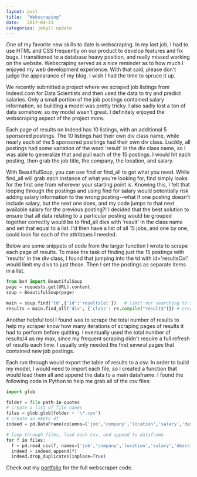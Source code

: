 ```yaml
---
layout: post
title:  "Webscraping"
date:   2017-04-23
categories: jekyll update
---
```


One of my favorite new skills to date is webscraping. In my last job, I had to use HTML and CSS frequently on our product to develop features and fix bugs. I transitioned to a database heavy position, and really missed working on the website. Webscraping served as a nice reminder as to how much I enjoyed my web development experience. With that said, please don't judge the appearance of my blog. I wish I had the time to spruce it up.

We recently submitted a project where we scraped job listings from Indeed.com for Data Scientists and then used the data to try and predict salaries. Only a small portion of the job postings contained salary information, so building a model was pretty tricky. I also sadly lost a ton of data somehow, so my model wasn't great. I definitely enjoyed the webscraping aspect of the project more.

Each page of results on Indeed has 10 listings, with an additional 5 sponsored postings. The 10 listings had their own div class name, while nearly each of the 5 sponsored positings had their own div class. Lucikly, all postings had some variation of the word 'result' in the div class name, so I was able to generalize that and pull each of the 15 postings. I would hit each posting, then grab the job title, the company, the location, and salary. 

With BeautifulSoup, you can use find or find_all to get what you need. While find_all will grab each instance of what you're looking for, find simply looks for the first one from wherever your starting point is. Knowing this, I felt that looping through the postings and using find for salary would potentially risk adding salary information to the wrong posting--what if one posting doesn't include salary, but the next one does, and my code jumps to that next available salary for the previous posting?! I decided that the best solution to ensure that all data relating to a particular posting would be grouped together correctly would be to find_all divs with 'result' in the class name and set that equal to a list. I'd then have a list of all 15 jobs, and one by one, could look for each of the attribtues I needed.

Below are some snippets of code from the larger function I wrote to scrape each page of results. To make the task of finding just the 15 postings with 'results' in the div class, I found that jumping into the td with id='resultsCol' would limit my divs to just those. Then I set the postings as separate items in a list.

```python
from bs4 import BeautifulSoup
page = requests.get(URL).content
soup = BeautifulSoup(page)

main = soup.find('td',{'id':'resultsCol'})   # limit our searching to solely the results portion of the page
results = main.find_all('div', {'class': re.compile("result$")}) # create a list consisting only of the 15 results
```

Another helpful tool I found was to scrape the total number of results to help my scraper know how many iterations of scraping pages of results it had to perform before quitting. I eventually used the total number of results/4 as my max, since my frequent scraping didn't require a full refresh of results each time. I usually only needed the first several pages that contained new job postings.

Each run through would export the table of results to a csv. In order to build my model, I would need to import each file, so I created a function that would load them all and append the data to a main dataframe. I found the following code in Python to help me grab all of the csv files:

```python
import glob

folder = file-path-in-quotes
# create a list of file names
files = glob.glob(folder + '\*.csv')
# create an empty df
indeed = pd.DataFrame(columns=['job','company','location','salary','description'])

# loop through files, load each csv, and append to dataframe
for f in files:
  f = pd.read_csv(f, names=['job','company','location','salary','description'],low_memory=False)
  indeed = indeed.append(f)
  indeed.drop_duplicates(inplace=True)
```

Check out my [portfolio](https://doyleax.github.io/Portfolio/salaries.html) for the full webscraper code.

